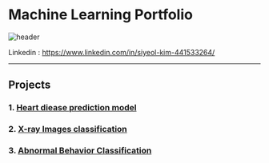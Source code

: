 # Machine Learning Portfolio
![header](https://capsule-render.vercel.app/api?type=waving&color=99CCFF&height=200&section=header&text=Siyeol%20Kim&fontSize=90)

Linkedin : https://www.linkedin.com/in/siyeol-kim-441533264/
***
## Projects
### 1. [Heart diease prediction model](https://github.com/yeol0129/heartdisease/blob/main/pf.md)
### 2. [X-ray Images classification](https://github.com/yeol0129/xray_ResNet50_Pneumonia/blob/main/pf.md)
### 3. [Abnormal Behavior Classification](https://github.com/yeol0129/AbnormalBehavior-Classification/blob/master/pf/pf.md)
